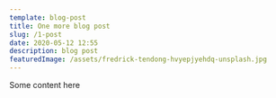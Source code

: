 ```yaml
---
template: blog-post
title: One more blog post
slug: /1-post
date: 2020-05-12 12:55
description: blog post
featuredImage: /assets/fredrick-tendong-hvyepjyehdq-unsplash.jpg
---
```

Some content here